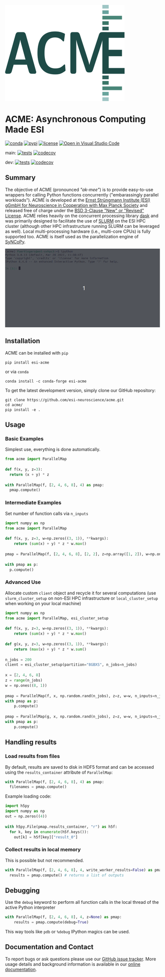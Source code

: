 ![ACME_logo](https://raw.githubusercontent.com/esi-neuroscience/acme/master/doc/source/_static/acme_logo.png)

# ACME: Asynchronous Computing Made ESI

[![conda](https://img.shields.io/conda/vn/conda-forge/esi-acme.svg)](https://anaconda.org/conda-forge/esi-acme)
[![pypi](https://badge.fury.io/py/esi-acme.svg)](https://badge.fury.io/py/esi-acme)
[![license](https://img.shields.io/github/license/esi-neuroscience/acme)](https://github.com/esi-neuroscience/acme/blob/main/LICENSE)
[![Open in Visual Studio Code](https://img.shields.io/badge/-Open_in_VS_Code-007ACC?logo=visual%20studio%20code&logoColor=ffffff)](https://github.dev/esi-neuroscience/acme)

main: [![tests](https://github.com/esi-neuroscience/acme/actions/workflows/test_cov_workflow.yml/badge.svg?branch=main)](https://github.com/esi-neuroscience/acme/actions/workflows/test_cov_workflow.yml)
[![codecov](https://codecov.io/gh/esi-neuroscience/acme/branch/main/graph/badge.svg?token=LCB2RPBQJG)](https://codecov.io/gh/esi-neuroscience/acme)

dev: [![tests](https://github.com/esi-neuroscience/acme/actions/workflows/test_cov_workflow.yml/badge.svg?branch=dev)](https://github.com/esi-neuroscience/acme/actions/workflows/test_cov_workflow.yml)
[![codecov](https://codecov.io/gh/esi-neuroscience/acme/branch/dev/graph/badge.svg?token=LCB2RPBQJG)](https://codecov.io/gh/esi-neuroscience/acme)

## Summary

The objective of ACME (pronounced *"ak-mee"*) is to provide easy-to-use
wrappers for calling Python functions concurrently ("embarassingly parallel workloads").
ACME is developed at the
[Ernst Strüngmann Institute (ESI) gGmbH for Neuroscience in Cooperation with Max Planck Society](https://www.esi-frankfurt.de/>)
and released free of charge under the
[BSD 3-Clause "New" or "Revised" License](https://en.wikipedia.org/wiki/BSD_licenses#3-clause_license_(%22BSD_License_2.0%22,_%22Revised_BSD_License%22,_%22New_BSD_License%22,_or_%22Modified_BSD_License%22)).
ACME relies heavily on the concurrent processing library [dask](https://docs.dask.org/en/latest/>)
and was primarily designed to facilitate the use of [SLURM](https://slurm.schedmd.com/documentation.html)
on the ESI HPC cluster (although other HPC infrastructure running SLURM can be
leveraged as well). Local multi-processing hardware (i.e., multi-core CPUs)
is fully supported too. ACME is itself used as the parallelization engine of [SyNCoPy](http://www.syncopy.org/).

![](https://github.com/esi-neuroscience/acme/blob/main/doc/source/_static/acme_demo.gif)

## Installation

ACME can be installed with `pip`

```shell
pip install esi-acme
```

or via `conda`

```shell
conda install -c conda-forge esi-acme
```

To get the latest development version, simply clone our GitHub repository:

```shell
git clone https://github.com/esi-neuroscience/acme.git
cd acme/
pip install -e .
```

## Usage

### Basic Examples

Simplest use, everything is done automatically.

```python
from acme import ParallelMap

def f(x, y, z=3):
  return (x + y) * z

with ParallelMap(f, [2, 4, 6, 8], 4) as pmap:
  pmap.compute()
```

### Intermediate Examples

Set number of function calls via `n_inputs`

```python
import numpy as np
from acme import ParallelMap

def f(x, y, z=3, w=np.zeros((3, 1)), **kwargs):
    return (sum(x) + y) * z * w.max()

pmap = ParallelMap(f, [2, 4, 6, 8], [2, 2], z=np.array([1, 2]), w=np.ones((8, 1)), n_inputs=2)

with pmap as p:
  p.compute()
```

### Advanced Use

Allocate custom `client` object and recycle it for several computations
(use `slurm_cluster_setup` on non-ESI HPC infrastructure or `local_cluster_setup`
when working on your local machine)

```python
import numpy as np
from acme import ParallelMap, esi_cluster_setup

def f(x, y, z=3, w=np.zeros((3, 1)), **kwargs):
    return (sum(x) + y) * z * w.max()

def g(x, y, z=3, w=np.zeros((3, 1)), **kwargs):
    return (max(x) + y) * z * w.sum()

n_jobs = 200
client = esi_cluster_setup(partition="8GBXS", n_jobs=n_jobs)

x = [2, 4, 6, 8]
z = range(n_jobs)
w = np.ones((8, 1))

pmap = ParallelMap(f, x, np.random.rand(n_jobs), z=z, w=w, n_inputs=n_jobs)
with pmap as p:
    p.compute()

pmap = ParallelMap(g, x, np.random.rand(n_jobs), z=z, w=w, n_inputs=n_jobs)
with pmap as p:
    p.compute()
```

## Handling results

### Load results from files

By default, results are saved to disk in HDF5 format and can be accessed using
the `results_container` attribute of `ParallelMap`:

```python
with ParallelMap(f, [2, 4, 6, 8], 4) as pmap:
  filenames = pmap.compute()
```

Example loading code:

```python
import h5py
import numpy as np
out = np.zeros((4))

with h5py.File(pmap.results_container, "r") as h5f:
  for k, key in enumerate(h5f.keys()):
    out[k] = h5f[key]["result_0"]
```

### Collect results in local memory

This is possible but not recommended.

```python
with ParallelMap(f, [2, 4, 6, 8], 4, write_worker_results=False) as pmap:
  results = pmap.compute() # returns a list of outputs
```

## Debugging

Use the `debug` keyword to perform all function calls in the local thread of
the active Python interpreter

```python
with ParallelMap(f, [2, 4, 6, 8], 4, z=None) as pmap:
    results = pmap.compute(debug=True)
```

This way tools like `pdb` or ``%debug`` IPython magics can be used.

## Documentation and Contact

To report bugs or ask questions please use our
[GitHub issue tracker](https://github.com/esi-neuroscience/acme/issues).
More usage details and background information is available in our
[online documentation](https://esi-acme.readthedocs.io).
